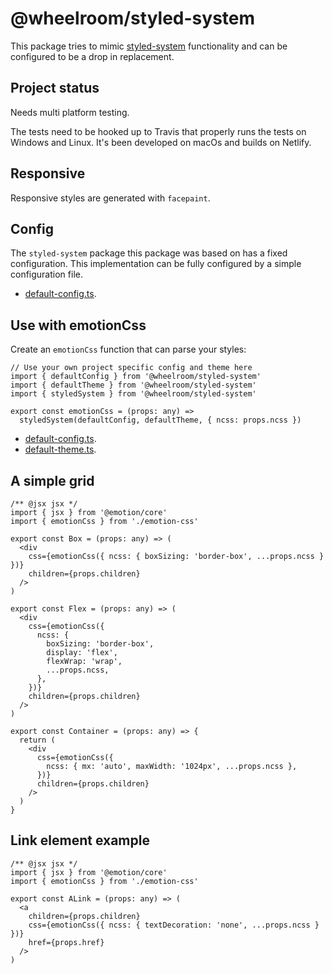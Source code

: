 # @wheelroom/styled-system

This package tries to mimic
[styled-system](https://github.com/styled-system/styled-system) functionality
and can be configured to be a drop in replacement.

## Project status

Needs multi platform testing.

The tests need to be hooked up to Travis that properly runs the tests on Windows
and Linux. It's been developed on macOs and builds on Netlify.

## Responsive

Responsive styles are generated with `facepaint`.

## Config

The `styled-system` package this package was based on has a fixed configuration. This implementation can be fully configured by a simple configuration file.

- [default-config.ts](https://github.com/jaccomeijer/styled-system/blob/master/src/styled-system/config/default-config.ts).

## Use with emotionCss

Create an `emotionCss` function that can parse your styles:

```
// Use your own project specific config and theme here
import { defaultConfig } from '@wheelroom/styled-system'
import { defaultTheme } from '@wheelroom/styled-system'
import { styledSystem } from '@wheelroom/styled-system'

export const emotionCss = (props: any) =>
  styledSystem(defaultConfig, defaultTheme, { ncss: props.ncss })
```

- [default-config.ts](https://github.com/jaccomeijer/styled-system/blob/master/src/styled-system/config/default-config.ts).
- [default-theme.ts](https://github.com/jaccomeijer/styled-system/blob/master/src/styled-system/config/default-theme.ts).

## A simple grid

```
/** @jsx jsx */
import { jsx } from '@emotion/core'
import { emotionCss } from './emotion-css'

export const Box = (props: any) => (
  <div
    css={emotionCss({ ncss: { boxSizing: 'border-box', ...props.ncss } })}
    children={props.children}
  />
)

export const Flex = (props: any) => (
  <div
    css={emotionCss({
      ncss: {
        boxSizing: 'border-box',
        display: 'flex',
        flexWrap: 'wrap',
        ...props.ncss,
      },
    })}
    children={props.children}
  />
)

export const Container = (props: any) => {
  return (
    <div
      css={emotionCss({
        ncss: { mx: 'auto', maxWidth: '1024px', ...props.ncss },
      })}
      children={props.children}
    />
  )
}
```

## Link element example

```
/** @jsx jsx */
import { jsx } from '@emotion/core'
import { emotionCss } from './emotion-css'

export const ALink = (props: any) => (
  <a
    children={props.children}
    css={emotionCss({ ncss: { textDecoration: 'none', ...props.ncss } })}
    href={props.href}
  />
)
```
